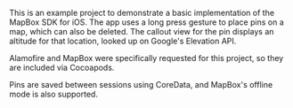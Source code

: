 This is an example project to demonstrate a basic implementation of the MapBox SDK for iOS. The app uses a long press gesture to place pins on a map, which can also be deleted. The callout view for the pin displays an altitude for that location, looked up on Google's Elevation API.

Alamofire and MapBox were specifically requested for this project, so they are included via Cocoapods.

Pins are saved between sessions using CoreData, and MapBox's offline mode is also supported.
